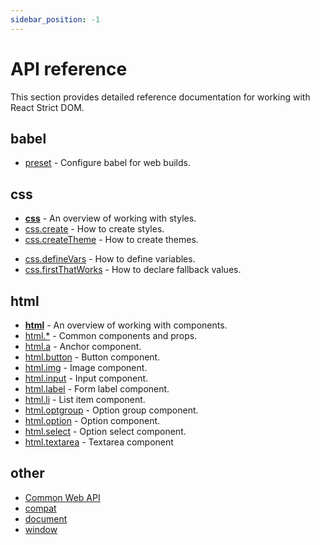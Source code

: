 ```yaml
---
sidebar_position: -1
---
```


# API reference

<p className="text-xl">This section provides detailed reference documentation for working with React Strict DOM. <!--For a general introduction, please visit the [Learn](/learn) section.--></p>

## babel

* [preset](/api/babel-preset) - Configure babel for web builds.

## css

* [**css**](/api/css/) - An overview of working with styles.
* [css.create](/api/css/create) - How to create styles.
* [css.createTheme](/api/css/createTheme) - How to create themes.
<!-- * [css.defineConsts](/api/css/defineConsts) - How to define constants. -->
* [css.defineVars](/api/css/defineVars) - How to define variables.
* [css.firstThatWorks](/api/css/firstThatWorks) - How to declare fallback values.
<!-- * [css.keyframes](/api/css/keyframes) - How to declare animation keyframes. -->
<!-- * [css.positionTry](/api/css/positionTry) - How to declare position-try styles. -->

## html

* [**html**](/api/html/) - An overview of working with components.
* [html.*](/api/html/common) - Common components and props.
* [html.a](/api/html/a) - Anchor component.
* [html.button](/api/html/button) - Button component.
* [html.img](/api/html/img) - Image component.
* [html.input](/api/html/input) - Input component.
* [html.label](/api/html/label) - Form label component.
* [html.li](/api/html/li) - List item component.
* [html.optgroup](/api/html/optgroup) - Option group component.
* [html.option](/api/html/option) - Option component.
* [html.select](/api/html/select) - Option select component.
* [html.textarea](/api/html/textarea) - Textarea component

## other

* [Common Web API](/api/other/common-min-api)
* [compat](/api/other/compat)
* [document](/api/other/document)
* [window](/api/other/window)
